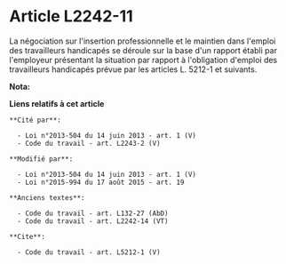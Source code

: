 # Article L2242-11

La négociation sur l'insertion professionnelle et le maintien dans l'emploi des travailleurs handicapés se déroule sur la
base d'un rapport établi par l'employeur présentant la situation par rapport à l'obligation d'emploi des travailleurs
handicapés prévue par les articles L. 5212-1 et suivants.

**Nota:**



**Liens relatifs à cet article**

	**Cité par**:

	  - Loi n°2013-504 du 14 juin 2013 - art. 1 (V)
	  - Code du travail - art. L2243-2 (V)

	**Modifié par**:

	  - Loi n°2013-504 du 14 juin 2013 - art. 1 (V)
	  - Loi n°2015-994 du 17 août 2015 - art. 19

	**Anciens textes**:

	  - Code du travail - art. L132-27 (AbD)
	  - Code du travail - art. L2242-14 (VT)

	**Cite**:

	  - Code du travail - art. L5212-1 (V)
